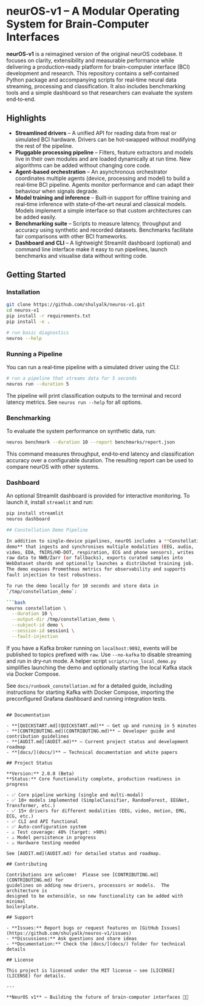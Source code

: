 # neurOS-v1 – A Modular Operating System for Brain‑Computer Interfaces

**neurOS-v1** is a reimagined version of the original neurOS codebase.  It focuses
on clarity, extensibility and measurable performance while delivering a
production‑ready platform for brain–computer interface (BCI) development and
research.  This repository contains a self‑contained Python package and
accompanying scripts for real‑time neural data streaming, processing and
classification.  It also includes benchmarking tools and a simple dashboard so
that researchers can evaluate the system end‑to‑end.

## Highlights

* **Streamlined drivers** – A unified API for reading data from real or simulated
  BCI hardware.  Drivers can be hot‑swapped without modifying the rest of the
  pipeline.
* **Pluggable processing pipeline** – Filters, feature extractors and models
  live in their own modules and are loaded dynamically at run time.  New
  algorithms can be added without changing core code.
* **Agent‑based orchestration** – An asynchronous orchestrator coordinates
  multiple agents (device, processing and model) to build a real‑time BCI
  pipeline.  Agents monitor performance and can adapt their behaviour when
  signals degrade.
* **Model training and inference** – Built‑in support for offline training and
  real‑time inference with state‑of‑the‑art neural and classical models.  Models
  implement a simple interface so that custom architectures can be added
  easily.
* **Benchmarking suite** – Scripts to measure latency, throughput and accuracy
  using synthetic and recorded datasets.  Benchmarks facilitate fair
  comparisons with other BCI frameworks.
* **Dashboard and CLI** – A lightweight Streamlit dashboard (optional) and
  command line interface make it easy to run pipelines, launch benchmarks and
  visualise data without writing code.

## Getting Started

### Installation

```bash
git clone https://github.com/shulyalk/neuros-v1.git
cd neuros-v1
pip install -r requirements.txt
pip install -e .

# run basic diagnostics
neuros --help
```

### Running a Pipeline

You can run a real‑time pipeline with a simulated driver using the CLI:

```bash
# run a pipeline that streams data for 5 seconds
neuros run --duration 5
```

The pipeline will print classification outputs to the terminal and record
latency metrics.  See `neuros run --help` for all options.

### Benchmarking

To evaluate the system performance on synthetic data, run:

```bash
neuros benchmark --duration 10 --report benchmarks/report.json
```

This command measures throughput, end‑to‑end latency and classification
accuracy over a configurable duration.  The resulting report can be used to
compare neurOS with other systems.

### Dashboard

An optional Streamlit dashboard is provided for interactive monitoring.  To
launch it, install `streamlit` and run:

```bash
pip install streamlit
neuros dashboard

## Constellation Demo Pipeline

In addition to single‑device pipelines, neurOS includes a **Constellation
demo** that ingests and synchronises multiple modalities (EEG, audio,
video, EDA, fNIRS/HD‑DOT, respiration, ECG and phone sensors), writes
raw data to NWB/Zarr (or fallbacks), exports curated samples into
WebDataset shards and optionally launches a distributed training job.
The demo exposes Prometheus metrics for observability and supports
fault injection to test robustness.

To run the demo locally for 10 seconds and store data in
`/tmp/constellation_demo`:

```bash
neuros constellation \
  --duration 10 \
  --output-dir /tmp/constellation_demo \
  --subject-id demo \
  --session-id session1 \
  --fault-injection
```

If you have a Kafka broker running on `localhost:9092`, events will be
published to topics prefixed with `raw`.  Use `--no-kafka` to disable
streaming and run in dry‑run mode.  A helper script
`scripts/run_local_demo.py` simplifies launching the demo and
optionally starting the local Kafka stack via Docker Compose.

See `docs/runbook_constellation.md` for a detailed guide, including
instructions for starting Kafka with Docker Compose, importing the
preconfigured Grafana dashboard and running integration tests.
```

## Documentation

- **[QUICKSTART.md](QUICKSTART.md)** – Get up and running in 5 minutes
- **[CONTRIBUTING.md](CONTRIBUTING.md)** – Developer guide and contribution guidelines
- **[AUDIT.md](AUDIT.md)** – Current project status and development roadmap
- **[docs/](docs/)** – Technical documentation and white papers

## Project Status

**Version:** 2.0.0 (Beta)
**Status:** Core functionality complete, production readiness in progress

- ✅ Core pipeline working (single and multi-modal)
- ✅ 10+ models implemented (SimpleClassifier, RandomForest, EEGNet, Transformer, etc.)
- ✅ 15+ drivers for different modalities (EEG, video, motion, EMG, ECG, etc.)
- ✅ CLI and API functional
- ✅ Auto-configuration system
- ⚠️ Test coverage: 40% (target: >90%)
- ⚠️ Model persistence in progress
- ⚠️ Hardware testing needed

See [AUDIT.md](AUDIT.md) for detailed status and roadmap.

## Contributing

Contributions are welcome!  Please see [CONTRIBUTING.md](CONTRIBUTING.md) for
guidelines on adding new drivers, processors or models.  The architecture is
designed to be extensible, so new functionality can be added with minimal
boilerplate.

## Support

- **Issues:** Report bugs or request features on [GitHub Issues](https://github.com/shulyalk/neuros-v1/issues)
- **Discussions:** Ask questions and share ideas
- **Documentation:** Check the [docs/](docs/) folder for technical details

## License

This project is licensed under the MIT license – see [LICENSE](LICENSE) for details.

---

**NeurOS v1** – Building the future of brain-computer interfaces 🧠✨